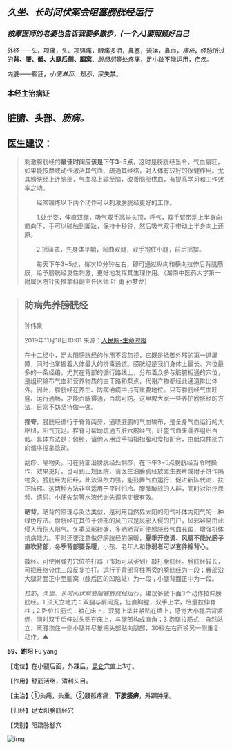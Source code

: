 ## *久坐、长时间伏案会阻塞膀胱经运行*

### *按摩医师的老婆也告诉我要多散步，(一个人)要照顾好自己*

外经——头、项痛，头、项强痛，眼痛多泪，鼻塞，流涕，鼻血，*痔疮*，经脉所过的**背、腰、骶、大腿后侧、腘窝**、*腓肠肌*等处疼痛，足小趾不能运用，疟疾。

内脏——癫狂，*小便淋沥*、*短赤*，尿失禁。

### 本经主治病证

## 脏腑、头部、*筋病。*

## 医生建议：

> 刺激膀胱经的**最佳时间应该是下午3~5点**，这时是膀胱经当令，气血最旺，如果能按摩或动作激活其气血、疏通其经络，对人体有较好的保健作用。尤其膀胱经上连脑部，气血易上输至脑，改善脑部供血，有提高学习和工作效率之功。
>
> 　　经常锻炼以下两个动作可以刺激膀胱经更好的工作。
>
> 　　1.处坐姿，伸直双腿，吸气双手高举头顶，呼气，双手臂带动上半身向前向下，手可以碰触到脚趾，保持十秒钟，然后吸气双手带动上半身向上还原。
>
> 　　2.摇篮式，先身体平躺，弯曲双腿，双手抱住小腿，前后摇摆。
>
> 　　每天下午3~5点，每次10分钟左右，即可通过纵向和横向拉伸后背肌筋膜，给予膀胱经良性刺激，更好地发挥其生理作用。（湖南中医药大学第一附属医院针灸推拿科副主任医师 叶 勇 孙梦龙）

> ## 防病先养膀胱经
>
> ### 
>
> 钟伟泉
>
> 2019年11月18日10:01 来源：[人民网-生命时报](http://paper.people.com.cn/smsb/paperindex.htm)
>
> 在十二经中，足太阳膀胱经的作用不容忽视，它既是抵御外邪的第一道屏障，同时也掌握着人体最大的排毒通道。膀胱经是我们身体上最长、穴位最多的一条经络，尤其在背部的循行路线上，分布着众多与脏腑相通的穴位，是组织输布气血和营养物质的主干路和泵点，代谢产物都经此通道排出体外。因此，膀胱经在养生、防病治病中占有重要地位。只有膀胱经气血旺盛、运行通畅，才能百脉得通，百病可防。这里教大家一些养护膀胱经的方法，日常不妨坚持做一做。
>
> **捏脊**。膀胱经循行于脊背两旁，通联脏腑的气血输布，是全身气血运行的大枢纽，阳气充足。捏脊可帮助疏通五脏六腑经气，旺盛气血来濡养组织百骸。具体方法是：俯卧，请他人用双手拇指指腹和食指配合，由骶向枕部方向循序捏拿捻动。
>
> 刮痧、隔物灸。可在背部沿膀胱经处刮痧，在下午3~5点膀胱经当令时操作，效果更好。也可到正规医院，请医生沿膀胱经放置生姜片或附子饼作隔物灸。膀胱经为阳经，此法温煦力强，能鼓舞气血运行，促进新陈代谢，扶正祛邪。这两种方法非常适用于平时怕冷、腰膝酸软的人群，同时对治疗尿频、遗尿、小便失禁等水液代谢失调病症很有效。
>
> **晒背**。晒背的原理与灸法类似，是利用自然界太阳的阳气补体内阳气的一种绿色疗法。膀胱经在其位于颈部的风门穴是风邪入侵的门户，风邪容易由此侵入而伤人阳气。冬季风邪较盛，多晒晒背可使膀胱经气血充盈，增强机体抗病能力。平时还要注意做好膀胱经的保暖，**夏季开空调、风扇不能光膀子直吹背部，冬季背部要保暖**，小孩、老年人和**体弱者可以套件棉背心。**
>
> 敲经。可使用弹力穴位拍打器（市场可以买到）敲打膀胱经。膀胱经较长，可把经络分成三段反复拍打。运行于背部脊柱两旁的膀胱经为一段；臀部沿大腿背面正中至腘窝（膝后区的凹陷处）为一段；小腿背面正中为一段。
>
> *拉筋*。*久坐、长时间伏案会阻塞膀胱经运行*，建议多做下面3个动作拉伸膀胱经。1.顶天立地式：双腿与肩同宽，挺直胸膛，双手上举，尽量拉伸脊柱；2.卧位拉筋式：躺在床上，双腿上举并紧贴在墙上，感觉大小腿后背紧绷，同时双手后伸过头贴在床上，与腿部构成直角；3.抱腿拉筋式：自然站立，弯腰抱住一侧小腿并尽量把头部贴向腿部，30秒左右再换另一侧重复动作。▲

**59、跗阳** Fu yang

【定位】在小腿后面，外踝后，[昆仑](https://baike.baidu.com/item/昆仑/0?fromModule=lemma_inlink)穴直上3寸。

【作用】舒筋活络，清利头目。

【主治】①头痛，头重。②腰骶疼痛，**下肢痿痹**，外踝肿痛。

【归经】足太阳膀胱经穴

【类别】阳蹻脉郄穴

![img](../images/resize,m_lfit,limit_1,h_1080.webp)